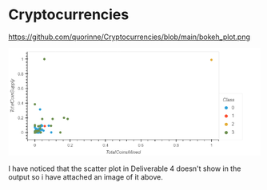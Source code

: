 # Cryptocurrencies

https://github.com/quorinne/Cryptocurrencies/blob/main/bokeh_plot.png

![alt text](https://github.com/quorinne/Cryptocurrencies/blob/main/bokeh_plot.png?raw=true)

I have noticed that the scatter plot in Deliverable 4 doesn't show in the output so i have attached an image of it above.